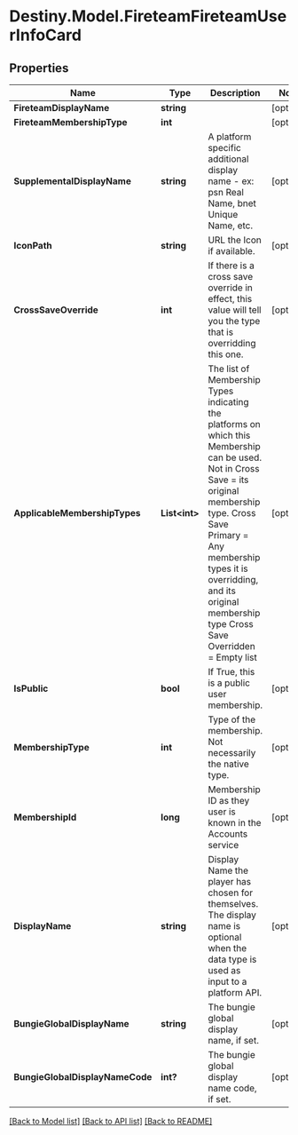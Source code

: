 # Destiny.Model.FireteamFireteamUserInfoCard

## Properties

Name | Type | Description | Notes
------------ | ------------- | ------------- | -------------
**FireteamDisplayName** | **string** |  | [optional] 
**FireteamMembershipType** | **int** |  | [optional] 
**SupplementalDisplayName** | **string** | A platform specific additional display name - ex: psn Real Name, bnet Unique Name, etc. | [optional] 
**IconPath** | **string** | URL the Icon if available. | [optional] 
**CrossSaveOverride** | **int** | If there is a cross save override in effect, this value will tell you the type that is overridding this one. | [optional] 
**ApplicableMembershipTypes** | **List&lt;int&gt;** | The list of Membership Types indicating the platforms on which this Membership can be used.   Not in Cross Save &#x3D; its original membership type. Cross Save Primary &#x3D; Any membership types it is overridding, and its original membership type Cross Save Overridden &#x3D; Empty list | [optional] 
**IsPublic** | **bool** | If True, this is a public user membership. | [optional] 
**MembershipType** | **int** | Type of the membership. Not necessarily the native type. | [optional] 
**MembershipId** | **long** | Membership ID as they user is known in the Accounts service | [optional] 
**DisplayName** | **string** | Display Name the player has chosen for themselves. The display name is optional when the data type is used as input to a platform API. | [optional] 
**BungieGlobalDisplayName** | **string** | The bungie global display name, if set. | [optional] 
**BungieGlobalDisplayNameCode** | **int?** | The bungie global display name code, if set. | [optional] 

[[Back to Model list]](../README.md#documentation-for-models) [[Back to API list]](../README.md#documentation-for-api-endpoints) [[Back to README]](../README.md)


